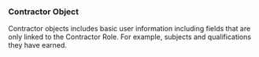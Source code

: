 ### Contractor Object

Contractor objects includes basic user information including fields that are only linked to the
Contractor Role. For example, subjects and qualifications they have earned.

